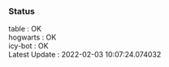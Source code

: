 ### Status


table : OK  
hogwarts : OK  
icy-bot : OK  
Latest Update : 2022-02-03 10:07:24.074032
